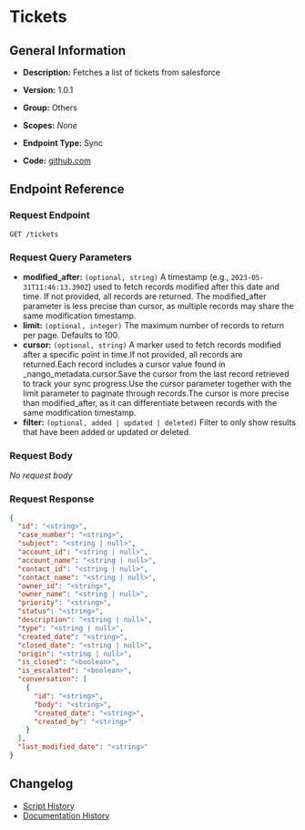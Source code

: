 <!-- BEGIN GENERATED CONTENT -->
# Tickets

## General Information

- **Description:** Fetches a list of tickets from salesforce

- **Version:** 1.0.1
- **Group:** Others
- **Scopes:** _None_
- **Endpoint Type:** Sync
- **Code:** [github.com](https://github.com/NangoHQ/integration-templates/tree/main/integrations/salesforce-sandbox/syncs/tickets.ts)


## Endpoint Reference

### Request Endpoint

`GET /tickets`

### Request Query Parameters

- **modified_after:** `(optional, string)` A timestamp (e.g., `2023-05-31T11:46:13.390Z`) used to fetch records modified after this date and time. If not provided, all records are returned. The modified_after parameter is less precise than cursor, as multiple records may share the same modification timestamp.
- **limit:** `(optional, integer)` The maximum number of records to return per page. Defaults to 100.
- **cursor:** `(optional, string)` A marker used to fetch records modified after a specific point in time.If not provided, all records are returned.Each record includes a cursor value found in _nango_metadata.cursor.Save the cursor from the last record retrieved to track your sync progress.Use the cursor parameter together with the limit parameter to paginate through records.The cursor is more precise than modified_after, as it can differentiate between records with the same modification timestamp.
- **filter:** `(optional, added | updated | deleted)` Filter to only show results that have been added or updated or deleted.

### Request Body

_No request body_

### Request Response

```json
{
  "id": "<string>",
  "case_number": "<string>",
  "subject": "<string | null>",
  "account_id": "<string | null>",
  "account_name": "<string | null>",
  "contact_id": "<string | null>",
  "contact_name": "<string | null>",
  "owner_id": "<string>",
  "owner_name": "<string | null>",
  "priority": "<string>",
  "status": "<string>",
  "description": "<string | null>",
  "type": "<string | null>",
  "created_date": "<string>",
  "closed_date": "<string | null>",
  "origin": "<string | null>",
  "is_closed": "<boolean>",
  "is_escalated": "<boolean>",
  "conversation": [
    {
      "id": "<string>",
      "body": "<string>",
      "created_date": "<string>",
      "created_by": "<string>"
    }
  ],
  "last_modified_date": "<string>"
}
```

## Changelog

- [Script History](https://github.com/NangoHQ/integration-templates/commits/main/integrations/salesforce-sandbox/syncs/tickets.ts)
- [Documentation History](https://github.com/NangoHQ/integration-templates/commits/main/integrations/salesforce-sandbox/syncs/tickets.md)

<!-- END  GENERATED CONTENT -->

